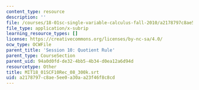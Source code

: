 ```yaml
---
content_type: resource
description: ''
file: /courses/18-01sc-single-variable-calculus-fall-2010/a2178797c8ae5ee0a30aa23f46f8c8cd_MIT18_01SCF10Rec_08_300k.vtt
file_type: application/x-subrip
learning_resource_types: []
license: https://creativecommons.org/licenses/by-nc-sa/4.0/
ocw_type: OCWFile
parent_title: 'Session 10: Quotient Rule'
parent_type: CourseSection
parent_uid: 94a0d0fd-de32-4bb5-4b34-d0ea12a6d94d
resourcetype: Other
title: MIT18_01SCF10Rec_08_300k.srt
uid: a2178797-c8ae-5ee0-a30a-a23f46f8c8cd
---
```


